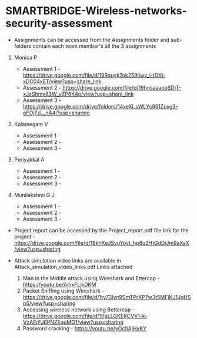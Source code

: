 # SMARTBRIDGE-Wireless-networks-security-assessment
- Assignments can be accessed from the Assignments folder and sub-folders contain each team member's all the 3 assignments
 1. Monica P
    - Assessment 1 - https://drive.google.com/file/d/199quyk7ok259lIwv_i-tDKi-xDC04xET/view?usp=share_link
    - Assessment 2 - https://drive.google.com/file/d/19hnsaaaobSDiT-xJzShmv83W_vZP6K4o/view?usp=share_link
    - Assessment 3 - https://drive.google.com/drive/folders/14xeXl_sWLYc951Zuxg3-oFOj7zL_nA4j?usp=sharing

 2. Kalamegam V
    - Assessment 1 - 
    - Assessment 2 - 
    - Assessment 3 - 
  
 3. Periyakkal A
    - Assessment 1 - 
    - Assessment 2 - 
    - Assessment 3 - 
  
 4. Munilakshmi G J
    - Assessment 1 - 
    - Assessment 2 - 
    - Assessment 3 - 
    
- Project report can be accessed by the Project_report.pdf file link for the project - https://drive.google.com/file/d/18khXeJSvuYoyt_hp8u2HtGdDiJm9aXaX/view?usp=sharing

  
- Attack simulation video links are available in Attack_simulation_video_links.pdf
  Links attached
  1. Man in the Middle attack using Wireshark and Ettercap - https://youtu.be/AihxFLjkDKM
  2. Packet Sniffing using Wireshark – https://drive.google.com/file/d/1ty73lyn9SmTPrKP7w3t5MFjKJ1JgHSp5/view?usp=sharing
  3. Accessing wireless network using Bettercap – https://drive.google.com/file/d/16gLLGKERCVV1-k-VzAErFJ6PNZEquMO1/view?usp=sharing
  4. Password cracking - https://youtu.be/yOcfiAjHxKY

